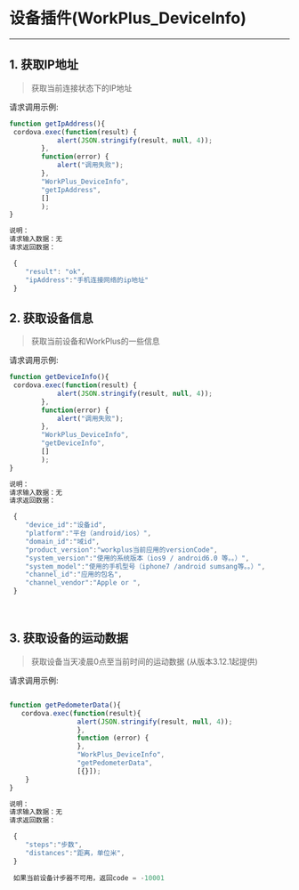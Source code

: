 # 设备插件(WorkPlus_DeviceInfo)
---
## 1. 获取IP地址
>获取当前连接状态下的IP地址

请求调用示例:

```javascript
function getIpAddress(){
 cordova.exec(function(result) {
            alert(JSON.stringify(result, null, 4));
        },
        function(error) {
            alert("调用失败");
        },
        "WorkPlus_DeviceInfo",
        "getIpAddress", 
        []
        );
}

说明：
请求输入数据：无
请求返回数据：

 {
	"result": "ok",
	"ipAddress":"手机连接网络的ip地址"
 }
```

## 2. 获取设备信息
>获取当前设备和WorkPlus的一些信息

请求调用示例:

```javascript
function getDeviceInfo(){
 cordova.exec(function(result) {
            alert(JSON.stringify(result, null, 4));
        },
        function(error) {
            alert("调用失败");
        },
        "WorkPlus_DeviceInfo",
        "getDeviceInfo", 
        []
        );
}

说明：
请求输入数据：无
请求返回数据：

 {
	"device_id":"设备id",
	"platform":"平台（android/ios）",
	"domain_id":"域id",
	"product_version":"workplus当前应用的versionCode",
	"system_version":"使用的系统版本（ios9 / android6.0 等。。）",
	"system_model":"使用的手机型号（iphone7 /android sumsang等。。）",
	"channel_id":"应用的包名",
	"channel_vendor":"Apple or ",
 }
```

<br/>

## 3. 获取设备的运动数据
>获取设备当天凌晨0点至当前时间的运动数据 (从版本3.12.1起提供)

请求调用示例:

```javascript

function getPedometerData(){
   cordova.exec(function(result){
                 alert(JSON.stringify(result, null, 4));
                 },
                 function (error) {
                 },
                 "WorkPlus_DeviceInfo",
                 "getPedometerData",
                 [{}]);
    }
}

说明：
请求输入数据：无
请求返回数据：

 {
	"steps":"步数",
	"distances":"距离，单位米",
 }
 
 如果当前设备计步器不可用，返回code = -10001
```

<br/>